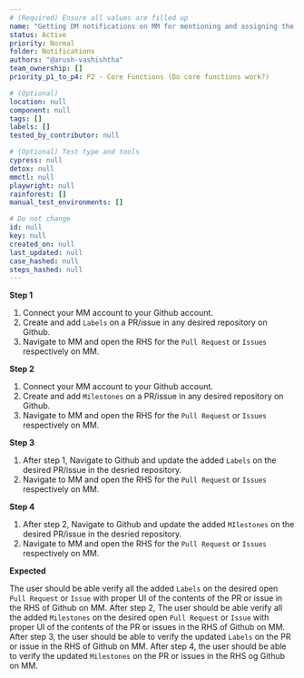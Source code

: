 ```yaml
---
# (Required) Ensure all values are filled up
name: "Getting DM notifications on MM for mentioning and assigning the user on Github."
status: Active
priority: Normal
folder: Notifications
authors: "@arush-vashishtha"
team_ownership: []
priority_p1_to_p4: P2 - Core Functions (Do core functions work?)

# (Optional)
location: null
component: null
tags: []
labels: []
tested_by_contributor: null

# (Optional) Test type and tools
cypress: null
detox: null
mmctl: null
playwright: null
rainforest: []
manual_test_environments: []

# Do not change
id: null
key: null
created_on: null
last_updated: null
case_hashed: null
steps_hashed: null
---
```


**Step 1**

1. Connect your MM account to your Github account.
2. Create and add `Labels` on a PR/issue in any desired repository on Github.
3. Navigate to MM and open the RHS for the `Pull Request` or `Issues` respectively on MM.

**Step 2**

1. Connect your MM account to your Github account.
2. Create and add `Milestones` on a PR/issue in any desired repository on Github.
3. Navigate to MM and open the RHS for the `Pull Request` or `Issues` respectively on MM.

**Step 3**

1. After step 1, Navigate to Github and update the added `Labels` on the desired PR/issue in the desried repository.
2. Navigate to MM and open the RHS for the `Pull Request` or `Issues` respectively on MM.


**Step 4**

1. After step 2, Navigate to Github and update the added `MIlestones` on the desired PR/issue in the desried repository.
2. Navigate to MM and open the RHS for the `Pull Request` or `Issues` respectively on MM.

**Expected**

The user should be able verify all the added `Labels` on the desired open `Pull Request` or `Issue` with proper UI of the contents of the PR or issue in the RHS of Github on MM.
After step 2, The user should be able verify all the added `Milestones` on the desired open `Pull Request` or `Issue` with proper UI of the contents of the PR or issues in the RHS of Github on MM.
After step 3, the user should be able to verify the updated `Labels` on the PR or issue in the RHS of Github on MM.
After step 4, the user should be able to verify the updated `Milestones` on the PR or issues in the RHS og Github on MM.
